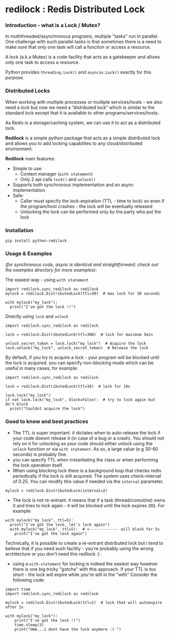 # redilock :  Redis Distributed Lock

### Introduction - what is a Lock / Mutex?

In multithreaded/asynchronous programs, multiple "tasks" run in parallel.
One challenge with such parallel tasks is that sometimes there is a need to make sure that only one task will call a
function or access a resource.

A lock (a.k.a Mutex) is a code facility that acts as a gatekeeper and allows only one task to access a resource.

Python provides `threading.Lock()` and `asyncio.Lock()` exactly for this purpose.

### Distributed Locks

When working with multiple processes or multiple services/hosts - we also need a lock but now we need a “distributed
lock” which is similar to the standard lock except that it is available to other programs/services/hosts.

As Redis is a storage/caching system, we can use it to act as a distributed lock.

**Redilock** is a simple python package that acts as a simple distributed lock and allows you to add locking capabilites
to any cloud/distributed environment.

**Redilock** main features:

* Simple to use:
    * Context manager (`with statement`)
    * Only 2 api calls `lock()` and `unlock()`
* Supports both synchronous implementation and an async implementation
* Safe:
    * Caller must specify the lock-expiration (TTL - time to lock) so even if the program/host crashes - the lock will
      be eventually released
    * Unlocking the lock can be performed only by the party who put the lock

### Installation
```pip install python-redilock```
  
### Usage & Examples

_(for synchronous code, async is identical and straightforward. check out the examples directory for more examples)_:

The easiest way - using `with statement`

```
import redilock.sync_redilock as redilock
mylock = redilock.DistributedLock(ttl=30)  # max lock for 30 seconds

with mylock("my_lock"):
  print("I've got the lock !!")
```

Directly using `lock` and `unlock`

```
import redilock.sync_redilock as redilock

lock = redilock.DistributedLock(ttl=300)  # lock for maximum 5min

unlock_secret_token = lock.lock("my_lock")  # Acquire the lock
lock.unlock("my_lock", unlock_secret_token)  # Release the lock
```

By default, if you try to acquire a lock - your program will be blocked until the lock is acquired.
you can specify non-blocking mode which can be useful in many cases, for example:

```
import redilock.sync_redilock as redilock

lock = redilock.DistributedLock(ttl=10)  # lock for 10s

lock.lock("my_lock")  
if not lock.lock("my_lock", block=False):  # try to lock again but do't block  
  print("Couldnt acquire the lock")
```

### Good to know and best practices
* The TTL is super important. it dictates when to auto-release the lock if your code doesnt release it
  (in case of a bug or a crash). You should not rely on it for unlocking as your code should either unlock
  using the `unlock` function or via `with statement`.
  As so, a large value (e.g 30-60 seconds) is probably fine.
* you can specify TTL when instantiating the class or when performing the lock operation itself.  
* When using blocking lock there is a background loop that checks redis periodically if the lock is still acquired.
  The system uses check-interval of 0.25. You can modify this value if needed via the `interval` parameter.
```
mylock = redilock.DistributedLock(interval=2)
```
  
* The lock is not re-entrant. it means that if a task (thread/coroutine) owns it and tries to lock again - it will be blocked until the lock expires (ttl). 
For example
```
with mylock("my_lock", ttl=5):
  print("I've got the lock, let's lock again")
  with mylock("my_lock", ttl=5):  # <------------- will block for 5s
    print("I've got the lock again")
```
Technically, it is possible to create a re-entrant distributed lock but i tend to believe
that if you need such facility - you're probably using the wrong architecture or you don't need this redilock :) .

* using a `with-statement` for locking is indeed the easiest way however there is one big tricky "gotcha" with this approach.
if your TTL is too short  - the lock will expire while you're still in the "with"
Consider the following code:
```
import time
import redilock.sync_redilock as redilock

mylock = redilock.DistributedLock(ttl=2)  # lock that will autoexpire after 2s

with mylock("my_lock"):
    print("I've got the lock !!")
    time.sleep(3)
    print("Hmm...i dont have the lock anymore :( ")
```
